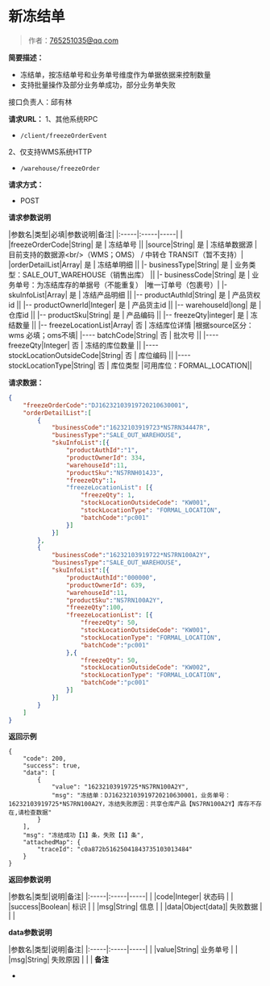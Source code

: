 # 新冻结单

> 作者：765251035@qq.com

**简要描述：**

- 冻结单，按冻结单号和业务单号维度作为单据依据来控制数量
- 支持批量操作及部分业务单成功，部分业务单失败

接口负责人：邱有林

**请求URL：**
1、其他系统RPC
- `/client/freezeOrderEvent `

2、仅支持WMS系统HTTP
- `/warehouse/freezeOrder`

**请求方式：**

- POST

**请求参数说明**

|参数名|类型|必填|参数说明|备注|
|:-----|:-----|-----| |
|freezeOrderCode|String| 是 | 冻结单号 ||
|source|String| 是 | 冻结单数据源 |目前支持的数据源&lt;br/>（WMS；OMS） / 中转仓 TRANSIT（暂不支持）|
|orderDetailList|Array| 是 | 冻结单明细 ||
|- businessType|String| 是 | 业务类型：SALE_OUT_WAREHOUSE（销售出库） ||
|- businessCode|String| 是 | 业务单号：为冻结库存的单据号（不能重复） |唯一订单号（包裹号）|
|- skuInfoList|Array| 是 | 冻结产品明细 ||
|-- productAuthId|String| 是 | 产品货权id ||
|-- productOwnerId|Integer| 是 | 产品货主id ||
|-- warehouseId|long| 是 | 仓库id ||
|-- productSku|String| 是 | 产品编码 ||
|-- freezeQty|integer| 是 | 冻结数量 ||
|-- freezeLocationList|Array| 否 | 冻结库位详情 |根据source区分：wms 必填；oms不填|
|---- batchCode|String| 否 | 批次号 ||
|---- freezeQty|Integer| 否 | 冻结的库位数量 ||
|---- stockLocationOutsideCode|String| 否 | 库位编码 ||
|---- stockLocationType|String| 否 | 库位类型 |可用库位：FORMAL_LOCATION||





**请求数据：**

```json
{
    "freezeOrderCode":"DJ16232103919720210630001",
    "orderDetailList":[
        {
            "businessCode":"16232103919723*NS7RN34447R",
            "businessType":"SALE_OUT_WAREHOUSE",
            "skuInfoList":[{
			    "productAuthId":"1",
            	"productOwnerId": 334,
           		"warehouseId":11,
                "productSku":"NS7RNH014J3",
                "freezeQty":1，
				"freezeLocationList": [{
					"freezeQty": 1,
					"stockLocationOutsideCode": "KW001",
					"stockLocationType": "FORMAL_LOCATION",
					"batchCode":"pc001"
				}]
            }]
        },
        {
            "businessCode":"16232103919722*NS7RN100A2Y",
            "businessType":"SALE_OUT_WAREHOUSE",
            "skuInfoList":[{
			    "productAuthId":"000000",
            	"productOwnerId": 639,
            	"warehouseId":11,
                "productSku":"NS7RN100A2Y",
                "freezeQty":100,
				"freezeLocationList": [{
					"freezeQty": 50,
					"stockLocationOutsideCode": "KW001",
					"stockLocationType": "FORMAL_LOCATION",
					"batchCode":"pc001"
				},{
					"freezeQty": 50,
					"stockLocationOutsideCode": "KW002",
					"stockLocationType": "FORMAL_LOCATION",
					"batchCode":"pc001"
				}]
            }]
        }
    ]
}
```
**返回示例**

```
{
    "code": 200,
    "success": true,
    "data": [
        {
            "value": "16232103919725*NS7RN100A2Y",
            "msg": "冻结单：DJ16232103919720210630001，业务单号：16232103919725*NS7RN100A2Y，冻结失败原因：共享仓库产品【NS7RN100A2Y】库存不存在,请检查数据"
        }
    ],
    "msg": "冻结成功【1】条，失败【1】条",
    "attachedMap": {
        "traceId": "c0a872b51625041843735103013484"
    }
}
```

**返回参数说明**

|参数名|类型|说明|备注|
|:-----|:-----|-----| |
|code|Integer| 状态码 |  |
|success|Boolean| 标识 |  |
|msg|String| 信息 |  |
|data|Object[data]| 失败数据 | | |


**data参数说明**

|参数名|类型|说明|备注|
|:-----|:-----|-----| |
|value|String| 业务单号 |  |
|msg|String| 失败原因 | | |
 **备注**

-